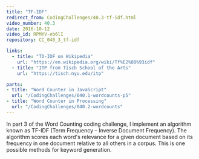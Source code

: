 ```yaml
---
title: "TF-IDF"
redirect_from: CodingChallenges/40.3-tf-idf.html
video_number: 40.3
date: 2016-10-12
video_id: RPMYV-eb6lI
repository: CC_040_3_tf-idf

links:
  - title: "TD-IDF on Wikipedia"  
    url: "https://en.wikipedia.org/wiki/Tf%E2%80%93idf"
  - title: "ITP from Tisch School of the Arts"  
    url: "https://tisch.nyu.edu/itp"

parts:
- title: "Word Counter in JavaScript"
  url: "/CodingChallenges/040.1-wordcounts-p5"
- title: "Word Counter in Processing"
  url: "/CodingChallenges/040.2-wordcounts"
---
```


In part 3 of the Word Counting coding challenge, I implement an algorithm known as TF-IDF (Term Frequency – Inverse Document Frequency).  The algorithm scores each word's relevance for a given document based on its frequency in one document relative to all others in a corpus.  This is one possible methods for keyword generation.
